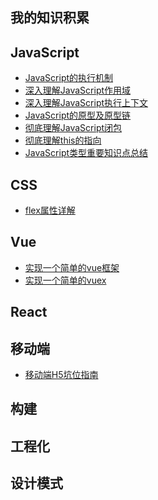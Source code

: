 ## 我的知识积累

## JavaScript
* [JavaScript的执行机制](articles/javascript/JavaScript的执行机制.md)
* [深入理解JavaScript作用域](articles/javascript/深入理解JavaScript作用域.md)
* [深入理解JavaScript执行上下文](articles/javascript/深入理解JavaScript执行上下文.md)
* [JavaScript的原型及原型链](articles/javascript/JavaScript的原型及原型链.md)
* [彻底理解JavaScript闭包]()
* [彻底理解this的指向]()
* [JavaScript类型重要知识点总结](articles/javascript/JavaScript类型重要知识点总结.md)
## CSS
* [flex属性详解](articles/css/flex属性详解.md)
## Vue
* [实现一个简单的vue框架](https://github.com/fairySusan/SimpleVue)
* [实现一个简单的vuex](https://github.com/fairySusan/vuex-demo)
## React
## 移动端
* [移动端H5坑位指南](articles/移动端/H5.md)
## 构建 
## 工程化
## 设计模式